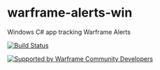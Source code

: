 # warframe-alerts-win
Windows C# app tracking Warframe Alerts

[![Build Status](https://ci.appveyor.com/api/projects/status/wd768knge373635m?svg=true)](https://ci.appveyor.com/project/aliasfalse/warframe-alerts-win "Warframe Alerts App for Windows")

[![Supported by Warframe Community Developers](https://github.com/Warframe-Community-Developers/banner/blob/master/banner.png)](https://github.com/Warframe-Community-Developers "Supported by Warframe Community Developers")
